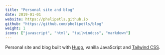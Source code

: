```yaml
---
title: "Personal site and blog"
date: 2019-01-01
website: https://phelipetls.github.io
github: "https://github.com/phelipetls/blog"
weight: 1
icons: ["javascript", "html", "tailwindcss", "markdown"]
---
```


Personal site and blog built with [Hugo](https://gohugo.io/), vanilla
JavaScript and [Tailwind CSS](https://tailwindcss.com/).
